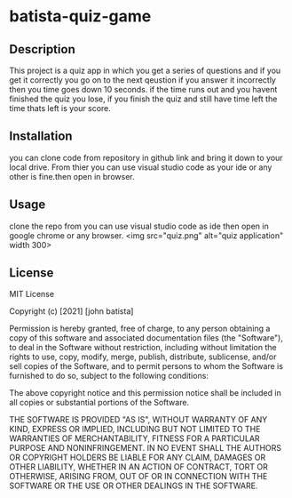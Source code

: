 # batista-quiz-game
## Description
This project is a quiz app in which you get a series of questions and if you get it correctly you go on to the next qeustion if you answer it incorrectly then you time goes down 10 seconds. if the time runs out and you havent finished the quiz you lose, if you finish the quiz and still have time left the time thats left is your score.

## Installation
 you can clone code from repository in github link and bring it down to your local drive. From thier you can use visual studio code as your ide or any other is fine.then open in browser.
## Usage
 clone the repo from  you can use visual studio code as ide then open in google chrome or any browser.
 <img src="quiz.png" alt="quiz application" width 300>

## License
MIT License

Copyright (c) [2021] [john batista]

Permission is hereby granted, free of charge, to any person obtaining a copy
of this software and associated documentation files (the "Software"), to deal
in the Software without restriction, including without limitation the rights
to use, copy, modify, merge, publish, distribute, sublicense, and/or sell
copies of the Software, and to permit persons to whom the Software is
furnished to do so, subject to the following conditions:

The above copyright notice and this permission notice shall be included in all
copies or substantial portions of the Software.

THE SOFTWARE IS PROVIDED "AS IS", WITHOUT WARRANTY OF ANY KIND, EXPRESS OR
IMPLIED, INCLUDING BUT NOT LIMITED TO THE WARRANTIES OF MERCHANTABILITY,
FITNESS FOR A PARTICULAR PURPOSE AND NONINFRINGEMENT. IN NO EVENT SHALL THE
AUTHORS OR COPYRIGHT HOLDERS BE LIABLE FOR ANY CLAIM, DAMAGES OR OTHER
LIABILITY, WHETHER IN AN ACTION OF CONTRACT, TORT OR OTHERWISE, ARISING FROM,
OUT OF OR IN CONNECTION WITH THE SOFTWARE OR THE USE OR OTHER DEALINGS IN THE
SOFTWARE.
